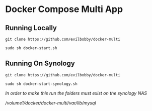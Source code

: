 # Docker Compose Multi App

## Running Locally 
`git clone https://github.com/evilbobby/docker-multi`

`sudo sh docker-start.sh`

## Running On Synology 
`git clone https://github.com/evilbobby/docker-multi`

`sudo sh docker-start-synology.sh`


*In order to make this run the folders must exist on the synology NAS*

*/volume1/docker/docker-multi/var/lib/mysql*